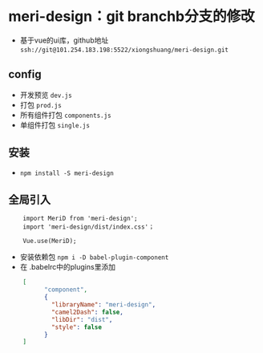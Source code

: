 # meri-design：git branchb分支的修改
- 基于vue的ui库，github地址 `ssh://git@101.254.183.198:5522/xiongshuang/meri-design.git`

## config
- 开发预览 `dev.js`
- 打包 `prod.js`
- 所有组件打包 `components.js`
- 单组件打包 `single.js`


## 安装
- `npm install -S meri-design`

## 全局引入
```
    import MeriD from 'meri-design';
    import 'meri-design/dist/index.css'；
    
    Vue.use(MeriD);
```
- 安装依赖包   `npm i -D babel-plugin-component`
- 在 .babelrc中的plugins里添加
```json
    [
          "component",
          {
            "libraryName": "meri-design",
            "camel2Dash": false,
            "libDir": "dist",
            "style": false
          }
    ]
```
